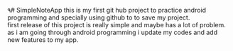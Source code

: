 ۹# SimpleNoteApp
this is my first git hub project to practice android programming and specially using github to to save my project.<br>
first release of this project is really simple and maybe has a lot of problem.<br>
as i am going through android programming i update my codes and add new features to my app.<br>
